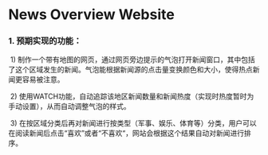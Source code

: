 # News Overview Website	

### 1. 预期实现的功能：

​	1) 制作一个带有地图的网页，通过网页旁边提示的气泡打开新闻窗口，其中包括了这个区域发生的新闻。气泡能根据新闻源的点击量变换颜色和大小，使得热点新闻更容易被注意。

​	2)  使用WATCH功能，自动追踪该地区新闻数量和新闻热度（实现时热度暂时为手动设置），从而自动调整气泡的样式。

​	3) 在按区域分类后再对新闻进行按类型（军事、娱乐、体育等）分类，用户可以在阅读新闻后点击“喜欢”或者“不喜欢“，网站会根据这个结果自动对新闻进行排序。